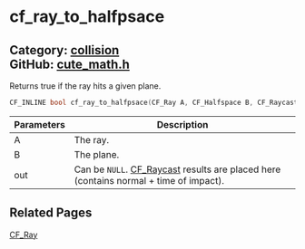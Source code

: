 [](../header.md ':include')

# cf_ray_to_halfpsace

Category: [collision](/api_reference?id=collision)  
GitHub: [cute_math.h](https://github.com/RandyGaul/cute_framework/blob/master/include/cute_math.h)  
---

Returns true if the ray hits a given plane.

```cpp
CF_INLINE bool cf_ray_to_halfpsace(CF_Ray A, CF_Halfspace B, CF_Raycast* out)
```

Parameters | Description
--- | ---
A | The ray.
B | The plane.
out | Can be `NULL`. [CF_Raycast](/math/cf_raycast.md) results are placed here (contains normal + time of impact).

## Related Pages

[CF_Ray](/math/cf_ray.md)  
